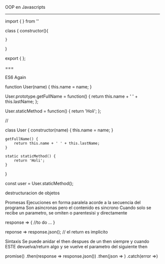 OOP en Javascripts
***

import { <Name> } from '<name>'

class <Name> {
    constructor(){

    }
}

export { <Name> };

===

ES6 Again

function User(name) {
    this.name = name;
}

User.prototype.getFullName = function() {
    return this.name + ' ' + this.lastName;
};

User.staticMethod = function() {
    return 'Holi';
};

//

class User {
    constructor(name) {
        this.name = name;
    }

    getFullName() {
        return this.name + ' ' + this.lastName;
    }

    static staticMethod() {
        return 'Holi';
    }
}

const user = User.staticMethod();

destructuracion de objetos

Promesas
Ejecuciones en forma paralela acorde a la secuencia del programa
Son asincronas pero el contenido es sincrono
Cuando solo se recibe un parametro, se omiten o parentesisi y directamente 

response => {
	//to do ...
}

reponse => response.json();  // el return es implicito 

Sintaxis
Se puede anidar el then despues de un then siempre y cuando ESTE devuelva/return algo y se vuelve el parametro del siguiente then


promise()
.then(response => response.json())
.then(json => )
.catch(error =>)
